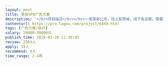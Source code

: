 ```yaml
---                
layout: post       
title: 美容SPA广告方案           
description: '</br>项目描述</br></br>一家美容公司，线上有商城，线下有店面。需要扩展市场，打响知名度。网络营销，渠道推广，活动策划等等形式不限。</br></br>目的：</br>从其他美容公司中脱颖而出，出名</br></br></br>人员要求</br>经验丰富即可</br></br>价格和时间可合作后有调整</br>'     
contenturl: https://pro.lagou.com/project/6449.html      
tags: [广告方案/执行]            
salary: 20000-30000元          
publish_time: 2018-02-28 11:20:03         
review: 2563人                   
apply: 19人                   
recommend: 0人                   
time_range: 2-4周              
---                 
```

